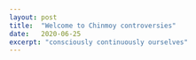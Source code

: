 ```yaml
---
layout: post
title:  "Welcome to Chinmoy controversies"
date:   2020-06-25
excerpt: "consciously continuously ourselves"
---
```

